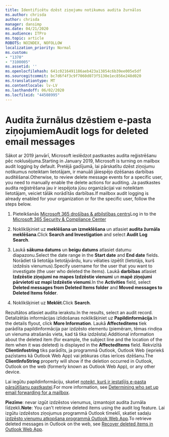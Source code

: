 ```yaml
---
title: Identificētu dzēst ziņojumu notikumus audita žurnālos
ms.author: chrisda
author: chrisda
manager: dansimp
ms.date: 04/21/2020
ms.audience: ITPro
ms.topic: article
ROBOTS: NOINDEX, NOFOLLOW
localization_priority: Normal
ms.custom:
- "1370"
- "3100005"
ms.assetid: ''
ms.openlocfilehash: 641c0216491186aeb423a13854c6b39ee005e5df
ms.sourcegitcommit: bc7d6f4f3c9f7060d073f5130e1ec856e248d020
ms.translationtype: MT
ms.contentlocale: lv-LV
ms.lasthandoff: 06/02/2020
ms.locfileid: "44508995"
---
```

# <a name="audit-logs-for-deleted-email-messages"></a><span data-ttu-id="f4b2a-102">Audita žurnālus dzēstiem e-pasta ziņojumiem</span><span class="sxs-lookup"><span data-stu-id="f4b2a-102">Audit logs for deleted email messages</span></span>

<span data-ttu-id="f4b2a-103">Sākot ar 2019 janvārī, Microsoft ieslēdzot pastkastes audita reģistrēšanu pēc noklusējuma.</span><span class="sxs-lookup"><span data-stu-id="f4b2a-103">Starting in January 2019, Microsoft is turning on mailbox audit logging by default.</span></span> <span data-ttu-id="f4b2a-104">Pretējā gadījumā, lai pārskatītu dzēst ziņojumu notikumus noteiktam lietotājam, ir manuāli jāiespējo dzēšanas darbības auditēšanai.</span><span class="sxs-lookup"><span data-stu-id="f4b2a-104">Otherwise, to review delete message events for a specific user, you need to manually enable the delete actions for auditing.</span></span> <span data-ttu-id="f4b2a-105">Ja pastkastes audita reģistrēšana jau ir iespējota jūsu organizācijai vai noteiktam lietotājam, veiciet tālāk norādītās darbības.</span><span class="sxs-lookup"><span data-stu-id="f4b2a-105">If mailbox audit logging is already enabled for your organization or for the specific user, follow the steps below.</span></span>

1. <span data-ttu-id="f4b2a-106">Pieteikšanās [Microsoft 365 drošības & atbilstības centrs](https://protection.office.com/)</span><span class="sxs-lookup"><span data-stu-id="f4b2a-106">Log in to the [Microsoft 365 Security & Compliance Center](https://protection.office.com/)</span></span>

2. <span data-ttu-id="f4b2a-107">Noklikšķiniet uz **meklēšana un izmeklēšana** un atlasiet **audita žurnāla meklēšana**.</span><span class="sxs-lookup"><span data-stu-id="f4b2a-107">Click **Search and Investigation** and select **Audit Log Search**.</span></span>

3. <span data-ttu-id="f4b2a-108">Laukā **sākuma datums** un **beigu datums** atlasiet datumu diapazonu.</span><span class="sxs-lookup"><span data-stu-id="f4b2a-108">Select the date range in the **Start date** and **End date** fields.</span></span> <span data-ttu-id="f4b2a-109">Norādiet tā lietotāja lietotājvārdu, kuru vēlaties izpētīt (lietotājs, kurš izdzēsis vienumus).</span><span class="sxs-lookup"><span data-stu-id="f4b2a-109">Specify username for the user that you want to investigate (the user who deleted the items).</span></span> <span data-ttu-id="f4b2a-110">Laukā **darbības** atlasiet **Izdzēstie ziņojumi no mapes Izdzēstie vienumi** un **mapē ziņojumi pārvietoti uz mapi Izdzēstie vienumi**.</span><span class="sxs-lookup"><span data-stu-id="f4b2a-110">In the **Activities** field, select **Deleted messages from Deleted Items folder** and **Moved messages to Deleted Items folder**.</span></span>

4. <span data-ttu-id="f4b2a-111">Noklikšķiniet uz **Meklēt**.</span><span class="sxs-lookup"><span data-stu-id="f4b2a-111">Click **Search**.</span></span>

<span data-ttu-id="f4b2a-112">Rezultātos atlasiet audita ierakstu.</span><span class="sxs-lookup"><span data-stu-id="f4b2a-112">In the results, select an audit record.</span></span> <span data-ttu-id="f4b2a-113">Detalizētās informācijas izlidošanas noklikšķiniet uz **Papildinformācija**.</span><span class="sxs-lookup"><span data-stu-id="f4b2a-113">In the details flyout, click **More Information**.</span></span> <span data-ttu-id="f4b2a-114">Laukā **Affecteditems** tiek parādīta papildinformācija par izdzēsto elementu (piemēram, tēmas rindiņa un vienuma atrašanās vieta, kad tā tika izdzēsta).</span><span class="sxs-lookup"><span data-stu-id="f4b2a-114">Additional information about the deleted item (for example, the subject line and the location of the item when it was deleted) is displayed in the **AffectedItems** field.</span></span> <span data-ttu-id="f4b2a-115">Rekvizītā **Clientinfostring** tiks parādīts, ja programmā Outlook, Outlook Web (iepriekš pazīstams kā Outlook Web App) vai jebkuras citas ierīces dzēšanu.</span><span class="sxs-lookup"><span data-stu-id="f4b2a-115">The **ClientInfoString** property will show if the deletion occurred in Outlook, Outlook on the web (formerly known as Outlook Web App), or any other device.</span></span>

<span data-ttu-id="f4b2a-116">Lai iegūtu papildinformāciju, skatiet [noteikt, kurš ir iestatījis e-pasta pārsūtīšanu pastkastei](https://docs.microsoft.com/microsoft-365/compliance/auditing-troubleshooting-scenarios#determine-if-a-user-deleted-email-items).</span><span class="sxs-lookup"><span data-stu-id="f4b2a-116">For more information, see [Determining who set up email forwarding for a mailbox](https://docs.microsoft.com/microsoft-365/compliance/auditing-troubleshooting-scenarios#determine-if-a-user-deleted-email-items).</span></span>

<span data-ttu-id="f4b2a-117">**Piezīme**: nevar izgūt izdzēstos vienumus, izmantojot audita žurnāla līdzekli.</span><span class="sxs-lookup"><span data-stu-id="f4b2a-117">**Note**: You can't retrieve deleted items using the audit log feature.</span></span> <span data-ttu-id="f4b2a-118">Lai izgūtu izdzēstos ziņojumus programmā Outlook tīmeklī, skatiet sadaļu [izdzēsto vienumu atkopšana programmā Outlook Web App](https://support.office.com/article/C3D8FC15-EEEF-4F1C-81DF-E27964B7EDD4).</span><span class="sxs-lookup"><span data-stu-id="f4b2a-118">To retrieve deleted messages in Outlook on the web, see [Recover deleted items in Outlook Web App](https://support.office.com/article/C3D8FC15-EEEF-4F1C-81DF-E27964B7EDD4).</span></span>
